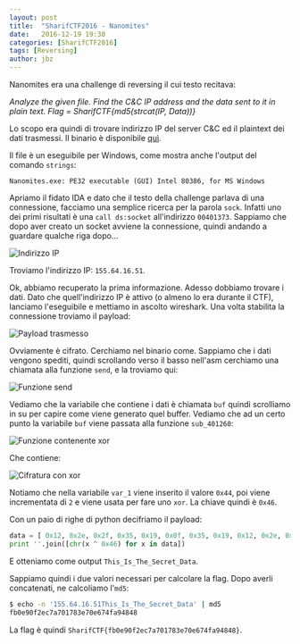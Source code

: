 ```yaml
---
layout: post
title:  "SharifCTF2016 - Nanomites"
date:   2016-12-19 19:30
categories: [SharifCTF2016]
tags: [Reversing]
author: jbz
---
```


Nanomites era una challenge di reversing il cui testo recitava:

_Analyze the given file. Find the C&C IP address and the data sent to it in plain text.
Flag = SharifCTF{md5(strcat(IP, Data))}_

Lo scopo era quindi di trovare indirizzo IP del server C&C ed il plaintext dei dati trasmessi. Il binario è disponibile [quì](https://github.com/jbzteam/CTF/raw/master/SharifCTF2016/Nanomites/Nanomites.exe).

Il file è un eseguibile per Windows, come mostra anche l'output del comando `strings`:

`Nanomites.exe: PE32 executable (GUI) Intel 80386, for MS Windows`

Apriamo il fidato IDA e dato che il testo della challenge parlava di una connessione, facciamo una semplice ricerca per la parola `sock`. Infatti uno dei primi risultati è una `call ds:socket` all'indirizzo `00401373`. Sappiamo che dopo aver creato un socket avviene la connessione, quindi andando a guardare qualche riga dopo...

![Indirizzo IP](https://github.com/jbzteam/CTF/raw/master/SharifCTF2016/Nanomites/ip_address.png)

Troviamo l'indirizzo IP: `155.64.16.51`.

Ok, abbiamo recuperato la prima informazione. Adesso dobbiamo trovare i dati. Dato che quell'indirizzo IP è attivo (o almeno lo era durante il CTF), lanciamo l'eseguibile e mettiamo in ascolto wireshark. Una volta stabilita la connessione troviamo il payload:

![Payload trasmesso](https://raw.githubusercontent.com/jbzteam/CTF/master/SharifCTF2016/Nanomites/wireshark.png)

Ovviamente è cifrato. Cerchiamo nel binario come. Sappiamo che i dati vengono spediti, quindi scrollando verso il basso nell'asm cerchiamo una chiamata alla funzione `send`, e la troviamo qui:

![Funzione send](https://raw.githubusercontent.com/jbzteam/CTF/master/SharifCTF2016/Nanomites/send.png)

Vediamo che la variabile che contiene i dati è chiamata `buf` quindi scrolliamo in su per capire come viene generato quel buffer. Vediamo che ad un certo punto la variabile `buf` viene passata alla funzione `sub_401260`:

![Funzione contenente xor](https://raw.githubusercontent.com/jbzteam/CTF/master/SharifCTF2016/Nanomites/xor_function.png)

Che contiene:

![Cifratura con xor](https://raw.githubusercontent.com/jbzteam/CTF/master/SharifCTF2016/Nanomites/xor.png)

Notiamo che nella variabile `var_1` viene inserito il valore `0x44`, poi viene incrementata di `2` e viene usata per fare uno `xor`. La chiave quindi è `0x46`.

Con un paio di righe di python decifriamo il payload:

```python
data = [ 0x12, 0x2e, 0x2f, 0x35, 0x19, 0x0f, 0x35, 0x19, 0x12, 0x2e, 0x23, 0x19, 0x15, 0x23, 0x25, 0x34, 0x23, 0x32, 0x19, 0x02, 0x27, 0x32, 0x27, 0x46 ]
print ''.join([chr(x ^ 0x46) for x in data])
```

E otteniamo come output `This_Is_The_Secret_Data`.

Sappiamo quindi i due valori necessari per calcolare la flag. Dopo averli concatenati, ne calcoliamo l'`md5`:

```bash
$ echo -n '155.64.16.51This_Is_The_Secret_Data' | md5
fb0e90f2ec7a701783e70e674fa94848
```

La flag è quindi `SharifCTF{fb0e90f2ec7a701783e70e674fa94848}`.
